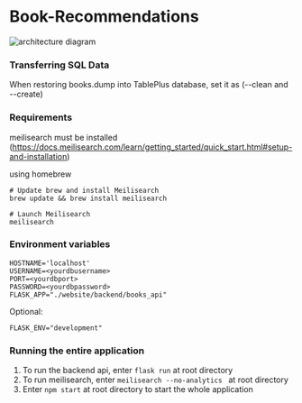 # Book-Recommendations

![architecture
diagram](https://github.com/MapleLeaves-7/Book-Recommendations/blob/main/docs/architecture.svg?raw=true)

### Transferring SQL Data

When restoring books.dump into TablePlus database, set it as (--clean and --create)

### Requirements

meilisearch must be installed (https://docs.meilisearch.com/learn/getting_started/quick_start.html#setup-and-installation)

using homebrew

```
# Update brew and install Meilisearch
brew update && brew install meilisearch

# Launch Meilisearch
meilisearch
```

### Environment variables

```
HOSTNAME='localhost'
USERNAME=<yourdbusername>
PORT=<yourdbport>
PASSWORD=<yourdbpassword>
FLASK_APP="./website/backend/books_api"
```

Optional:

```
FLASK_ENV="development"
```

### Running the entire application

1. To run the backend api, enter `flask run` at root directory
2. To run meilisearch, enter `meilisearch --no-analytics ` at root directory
3. Enter `npm start` at root directory to start the whole application
